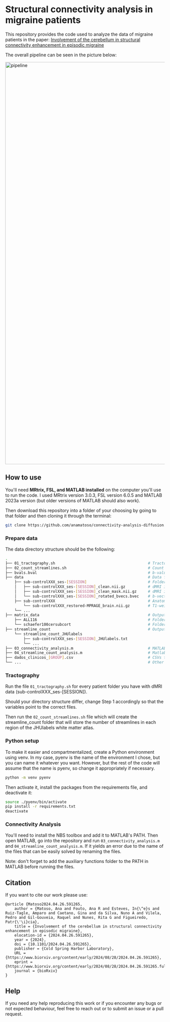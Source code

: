 # Structural connectivity analysis in migraine patients

This repository provides the code used to analyze the data of migraine patients in the paper: [Involvement of the cerebellum in structural connectivity enhancement in episodic migraine](https://doi.org/10.1186/s10194-024-01854-8)

The overall pipeline can be seen in the picture below:

<img width="1267" alt="pipeline" src="https://github.com/anamatoso/connectivity-analysis-diffusion/assets/78906907/8a960a21-a836-41f2-aa18-b04db62963f6">

## How to use 

You'll need __MRtrix, FSL, and MATLAB installed__ on the computer you'll use to run the code. I used MRtrix version 3.0.3, FSL version 6.0.5 and MATLAB 2023a version (but older versions of MATLAB should also work).

Then download this repository into a folder of your choosing by going to that folder and then cloning it through the terminal:
```bash
git clone https://github.com/anamatoso/connectivity-analysis-diffusion.git
```

### Prepare data
The data directory structure should be the following:
```bash
.
├── 01_tractography.sh                                         # Tractography script
├── 02_count_streamlines.sh                                    # Count streamlines script
├── bvals.bval                                                 # b-values file
├── data                                                       # Data folder
    ├── sub-controlXXX_ses-[SESSION]                           # Folder with the dMRI files
    │   ├── sub-controlXXX_ses-[SESSION]_clean.nii.gz          # dMRI image (already preprocessed)
    │   ├── sub-controlXXX_ses-[SESSION]_clean_mask.nii.gz     # dMRI image mask 
    │   └── sub-controlXXX_ses-[SESSION]_rotated_bvecs.bvec    # b-vectors
    ├── sub-controlXXX                                         # Anatomic imge folder
        └── sub-controlXXX_restored-MPRAGE_brain.nii.gz        # T1-weighted image
    └── ...
├── matrix_data                                                # Output data folder (will be created automatically)
    ├── ALL116                                                 # Folder with the connectivity matrices using the AAL116 atlas
    └── schaefer100cersubcort                                  # Folder with the connectivity matrices using the schaefer100cersubcort atlas
├── streamline_count                                           # Output streamline count folder (will be created automatically)
    └── streamline_count_JHUlabels                            
        ├── sub-controlXXX_ses-[SESSION]_JHUlabels.txt
        └── ...
├── 03_connectivity_analysis.m                                 # MATLAB script for the connectivity analysis
├── 04_streamline_count_analysis.m                             # Matlab script to analyse the streamline count
├── dados_clinicos_[GROUP].csv                                 # CSVs that contain the clinical data of each group (patients and controls)
└── ...                                                        # Other files and folders
```

### Tractography
Run the file `01_tractography.sh` for every patient folder you have with dMRI data (sub-controlXXX_ses-[SESSION]).

Should your directory structure differ, change Step 1 accordingly so that the variables point to the correct files.

Then run the `02_count_streamlines.sh` file which will create the streamline_count folder that will store the number of streamlines in each region of the JHUlabels white matter atlas.

### Python setup
To make it easier and compartmentalized, create a Python environment using venv. In my case, pyenv is the name of the environment I chose, but you can name it whatever you want. However, but the rest of the code will assume that the name is pyenv, so change it appropriately if necessary.

```bash
python -m venv pyenv
```

Then activate it, install the packages from the requirements file, and deactivate it:

```bash
source ./pyenv/bin/activate
pip install -r requirements.txt
deactivate
```

### Connectivity Analysis
You'll need to install the NBS toolbox and add it to MATLAB's PATH.
Then open MATLAB, go into the repository and run `03_connectivity_analysis.m` and `04_streamline_count_analysis.m`. If it yields an error due to the name of the files that can be easily solved by renaming the files.

Note: don't forget to add the auxiliary functions folder to the PATH in MATLAB before running the files.


## Citation
If you want to cite our work please use:

```
@article {Matoso2024.04.26.591265,
	author = {Matoso, Ana and Fouto, Ana R and Esteves, In{\^e}s and Ruiz-Tagle, Amparo and Caetano, Gina and da Silva, Nuno A and Vilela, Pedro and Gil-Gouveia, Raquel and Nunes, Rita G and Figueiredo, Patr{\'\i}cia},
	title = {Involvement of the cerebellum in structural connectivity enhancement in episodic migraine},
	elocation-id = {2024.04.26.591265},
	year = {2024},
	doi = {10.1101/2024.04.26.591265},
	publisher = {Cold Spring Harbor Laboratory},
	URL = {https://www.biorxiv.org/content/early/2024/08/28/2024.04.26.591265},
	eprint = {https://www.biorxiv.org/content/early/2024/08/28/2024.04.26.591265.full.pdf},
	journal = {bioRxiv}
}
```

## Help
If you need any help reproducing this work or if you encounter any bugs or not expected behaviour, feel free to reach out or to submit an issue or a pull request.
